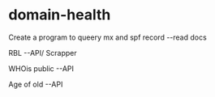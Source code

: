 # domain-health

Create a program to queery mx and spf record --read docs

RBL --API/ Scrapper

WHOis public --API

Age of old --API
